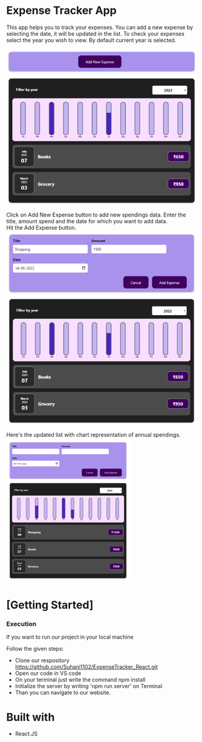 # Expense Tracker App

This app helps you to track your expenses. You can add a new expense by selecting the date, it will be updated in the list.
To check your expenses select the year you wish to view. By default current year is selected.

<img src="./public/Expense_tracker1.png" alt="Expense_tracker"/>

Click on Add New Expense button to add new spendings data. Enter the title, amount spend and the date for which you want to add data. <br/>
Hit the Add Expense button.<br/>
<img src="./public/Expense_tracker2.png" alt="Expense_tracker"/>

Here's the updated list with chart representation of annual spendings.
<img src="./public/Expense_tracker3.png" alt="Expense_tracker" height="75%" width="65%"/>



<h1>[Getting Started]</h1>
    <h3>Execution</h3>
    <p>If you want to run our project in your local machine</p>
    <p>Follow the given steps:</p>
    <ul>
        <li>Clone our respository <a href="https://github.com/Suhani1102/ExpenseTracker_React.git">https://github.com/Suhani1102/ExpenseTracker_React.git</a></li>
        <li>Open our code in VS code</li>
        <li>On your terminal just write the command npm install</li>
        <li>Initialize the server by writing 'npm run server' on Terminal</li>
        <li>Than you can navigate to our website.</li>
    </ul>
        <h1>Built with</h1>
    <ul>
        <li>React.JS</li>
    </ul>


